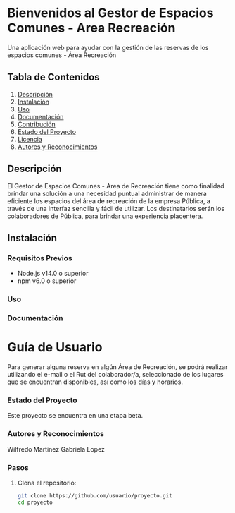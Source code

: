 # Bienvenidos al Gestor de Espacios Comunes - Area Recreación  
Una aplicación web para ayudar con la gestión de las reservas de los espacios comunes - Área Recreación

## Tabla de Contenidos
1. [Descripción](#descripción)
2. [Instalación](#instalación)
3. [Uso](#uso)
4. [Documentación](#documentación)
5. [Contribución](#contribución)
6. [Estado del Proyecto](#estado-del-proyecto)
7. [Licencia](#licencia)
8. [Autores y Reconocimientos](#autores-y-reconocimientos)

## Descripción
El Gestor de Espacios Comunes - Area de Recreación tiene como finalidad brindar una solución a una necesidad puntual administrar de manera eficiente los espacios del área de recreación de la empresa Pública, a través de una interfaz sencilla y fácil de utilizar. Los destinatarios serán los colaboradores de Pública, para brindar una experiencia placentera.

## Instalación

### Requisitos Previos
- Node.js v14.0 o superior
- npm v6.0 o superior
### Uso 

### Documentación
# Guía de Usuario
Para generar alguna reserva en algún Área de Recreación, se podrá realizar utilizando el e-mail o el Rut del colaborador/a, seleccionado de los lugares que se encuentran disponibles, así como los días y horarios.
### Estado del Proyecto
Este proyecto se encuentra en una etapa beta.

### Autores y Reconocimientos
Wilfredo Martinez
Gabriela Lopez 

### Pasos
1. Clona el repositorio:
   ```sh
   git clone https://github.com/usuario/proyecto.git
   cd proyecto
